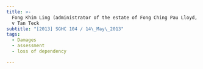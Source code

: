 ```yaml
---
title: >-
  Fong Khim Ling (administrator of the estate of Fong Ching Pau Lloyd, deceased)
  v Tan Teck
subtitle: "[2013] SGHC 104 / 14\_May\_2013"
tags:
  - Damages
  - assessment
  - loss of dependency

---
```


